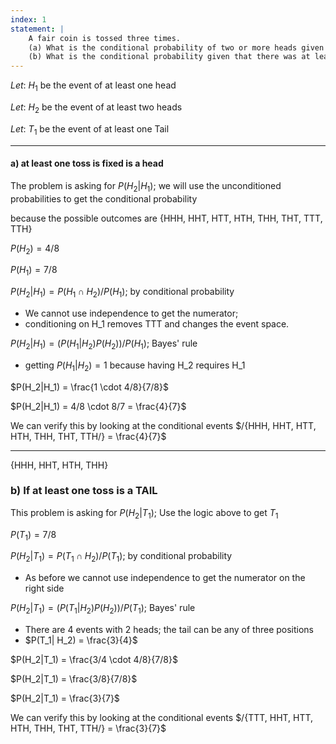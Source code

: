 ```yaml
---
index: 1
statement: |
    A fair coin is tossed three times.  
    (a) What is the conditional probability of two or more heads given that there was at least one head?  
    (b) What is the conditional probability given that there was at least on tail?
---
```



$Let:\ H_1$ be the event of at least one head

$Let:\ H_2$ be the event of at least two heads

$Let:\ T_1$ be the event of at least one Tail

---

#### a) at least one toss is fixed is a head

The problem is asking for $P(H_2|H_1)$; we will use the unconditioned probabilities to get the conditional probability

because the possible outcomes are {HHH, HHT, HTT, HTH, THH, THT, TTT, TTH}

$P(H_2) = 4/8$

$P(H_1) = 7/8$

$P(H_2|H_1) = P(H_1 \cap H_2) / P(H_1)$; by conditional probability

* We cannot use independence to get the numerator;
* conditioning on H_1 removes TTT and changes the event space.

$P(H_2|H_1) = (P(H_1| H_2) P(H_2))/ P(H_1)$;  Bayes' rule

* getting $P(H_1| H_2) = 1$ because having H_2 requires H_1
  
$P(H_2|H_1) = \frac{1 \cdot 4/8}{7/8}$ 

$P(H_2|H_1) = 4/8 \cdot 8/7 = \frac{4}{7}$

We can verify this by looking at the conditional events  $/{HHH, HHT, HTT, HTH, THH, THT, TTH/}  = \frac{4}{7}$

---

{HHH, HHT, HTH, THH} 

### b) If at least one toss is a TAIL  

This problem is asking for $P(H_2|T_1)$; Use the logic above to get $T_1$

$P(T_1) = 7/8$

$P(H_2|T_1) = P(T_1 \cap H_2) / P(T_1)$; by conditional probability

* As before we cannot use independence to get the numerator on the right side

$P(H_2|T_1) = (P(T_1| H_2) P(H_2))/ P(T_1)$;  Bayes' rule

* There are 4 events with 2 heads; the tail can be any of three positions
* $P(T_1| H_2) = \frac{3}{4}$

$P(H_2|T_1) = \frac{3/4 \cdot 4/8}{7/8}$ 

$P(H_2|T_1) = \frac{3/8}{7/8}$ 

$P(H_2|T_1) = \frac{3}{7}$ 

We can verify this by looking at the conditional events  $/{TTT, HHT, HTT, HTH, THH, THT, TTH/}  = \frac{3}{7}$




